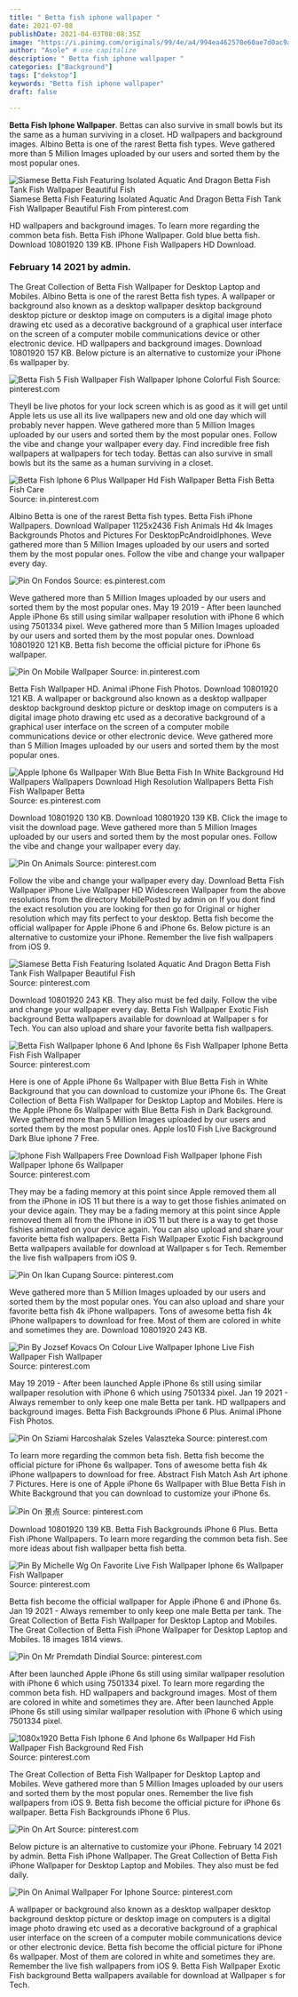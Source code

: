 ```yaml
---
title: " Betta fish iphone wallpaper "
date: 2021-07-08
publishDate: 2021-04-03T08:08:35Z
image: "https://i.pinimg.com/originals/99/4e/a4/994ea462570e60ae7d0ac9ab9fb20028.jpg"
author: "Asole" # use capitalize
description: " Betta fish iphone wallpaper "
categories: ["Background"]
tags: ["dekstop"]
keywords: "Betta fish iphone wallpaper"
draft: false

---
```



**Betta Fish Iphone Wallpaper**. Bettas can also survive in small bowls but its the same as a human surviving in a closet. HD wallpapers and background images. Albino Betta is one of the rarest Betta fish types. Weve gathered more than 5 Million Images uploaded by our users and sorted them by the most popular ones.

![Siamese Betta Fish Featuring Isolated Aquatic And Dragon Betta Fish Tank Fish Wallpaper Beautiful Fish](https://i.pinimg.com/originals/9a/8e/6b/9a8e6ba89631c9373ac4bd26eabefc94.jpg "Siamese Betta Fish Featuring Isolated Aquatic And Dragon Betta Fish Tank Fish Wallpaper Beautiful Fish")
Siamese Betta Fish Featuring Isolated Aquatic And Dragon Betta Fish Tank Fish Wallpaper Beautiful Fish From pinterest.com


HD wallpapers and background images. To learn more regarding the common beta fish. Betta Fish iPhone Wallpaper. Gold blue betta fish. Download 10801920 139 KB. IPhone Fish Wallpapers HD Download.

### February 14 2021 by admin.

The Great Collection of Betta Fish Wallpaper for Desktop Laptop and Mobiles. Albino Betta is one of the rarest Betta fish types. A wallpaper or background also known as a desktop wallpaper desktop background desktop picture or desktop image on computers is a digital image photo drawing etc used as a decorative background of a graphical user interface on the screen of a computer mobile communications device or other electronic device. HD wallpapers and background images. Download 10801920 157 KB. Below picture is an alternative to customize your iPhone 6s wallpaper by.


![Betta Fish 5 Fish Wallpaper Fish Wallpaper Iphone Colorful Fish](https://i.pinimg.com/originals/f1/a3/59/f1a3596381116bf1ff177c25753de051.jpg "Betta Fish 5 Fish Wallpaper Fish Wallpaper Iphone Colorful Fish")
Source: pinterest.com

Theyll be live photos for your lock screen which is as good as it will get until Apple lets us use all its live wallpapers new and old one day which will probably never happen. Weve gathered more than 5 Million Images uploaded by our users and sorted them by the most popular ones. Follow the vibe and change your wallpaper every day. Find incredible free fish wallpapers at wallpapers for tech today. Bettas can also survive in small bowls but its the same as a human surviving in a closet.

![Betta Fish Iphone 6 Plus Wallpaper Hd Fish Wallpaper Betta Fish Betta Fish Care](https://i.pinimg.com/originals/60/e0/13/60e013ac498f3ff7efce7b6075b53285.jpg "Betta Fish Iphone 6 Plus Wallpaper Hd Fish Wallpaper Betta Fish Betta Fish Care")
Source: in.pinterest.com

Albino Betta is one of the rarest Betta fish types. Betta Fish iPhone Wallpapers. Download Wallpaper 1125x2436 Fish Animals Hd 4k Images Backgrounds Photos and Pictures For DesktopPcAndroidIphones. Weve gathered more than 5 Million Images uploaded by our users and sorted them by the most popular ones. Follow the vibe and change your wallpaper every day.

![Pin On Fondos](https://i.pinimg.com/originals/8f/69/2f/8f692ffa002daaac46c806cc6ec5821d.jpg "Pin On Fondos")
Source: es.pinterest.com

Weve gathered more than 5 Million Images uploaded by our users and sorted them by the most popular ones. May 19 2019 - After been launched Apple iPhone 6s still using similar wallpaper resolution with iPhone 6 which using 7501334 pixel. Weve gathered more than 5 Million Images uploaded by our users and sorted them by the most popular ones. Download 10801920 121 KB. Betta fish become the official picture for iPhone 6s wallpaper.

![Pin On Mobile Wallpaper](https://i.pinimg.com/736x/5e/49/ed/5e49edf3821bab19ef453ef669815bc0.jpg "Pin On Mobile Wallpaper")
Source: in.pinterest.com

Betta Fish Wallpaper HD. Animal iPhone Fish Photos. Download 10801920 121 KB. A wallpaper or background also known as a desktop wallpaper desktop background desktop picture or desktop image on computers is a digital image photo drawing etc used as a decorative background of a graphical user interface on the screen of a computer mobile communications device or other electronic device. Weve gathered more than 5 Million Images uploaded by our users and sorted them by the most popular ones.

![Apple Iphone 6s Wallpaper With Blue Betta Fish In White Background Hd Wallpapers Wallpapers Download High Resolution Wallpapers Betta Fish Fish Wallpaper Betta](https://i.pinimg.com/564x/c7/0c/f3/c70cf3e7a95bbeff3950ef0fd8b8f697--aquarium-betta-betta-fish.jpg "Apple Iphone 6s Wallpaper With Blue Betta Fish In White Background Hd Wallpapers Wallpapers Download High Resolution Wallpapers Betta Fish Fish Wallpaper Betta")
Source: es.pinterest.com

Download 10801920 130 KB. Download 10801920 139 KB. Click the image to visit the download page. Weve gathered more than 5 Million Images uploaded by our users and sorted them by the most popular ones. Follow the vibe and change your wallpaper every day.

![Pin On Animals](https://i.pinimg.com/originals/7a/3c/b0/7a3cb0e4956712a25b1b8ea59eea0549.jpg "Pin On Animals")
Source: pinterest.com

Follow the vibe and change your wallpaper every day. Download Betta Fish Wallpaper iPhone Live Wallpaper HD Widescreen Wallpaper from the above resolutions from the directory MobilePosted by admin on If you dont find the exact resolution you are looking for then go for Original or higher resolution which may fits perfect to your desktop. Betta fish become the official wallpaper for Apple iPhone 6 and iPhone 6s. Below picture is an alternative to customize your iPhone. Remember the live fish wallpapers from iOS 9.

![Siamese Betta Fish Featuring Isolated Aquatic And Dragon Betta Fish Tank Fish Wallpaper Beautiful Fish](https://i.pinimg.com/originals/9a/8e/6b/9a8e6ba89631c9373ac4bd26eabefc94.jpg "Siamese Betta Fish Featuring Isolated Aquatic And Dragon Betta Fish Tank Fish Wallpaper Beautiful Fish")
Source: pinterest.com

Download 10801920 243 KB. They also must be fed daily. Follow the vibe and change your wallpaper every day. Betta Fish Wallpaper Exotic Fish background Betta wallpapers available for download at Wallpaper s for Tech. You can also upload and share your favorite betta fish wallpapers.

![Betta Fish Wallpaper Iphone 6 And Iphone 6s Fish Wallpaper Iphone Betta Fish Fish Wallpaper](https://i.pinimg.com/originals/a0/76/83/a07683e4f68502153d049944192a21da.jpg "Betta Fish Wallpaper Iphone 6 And Iphone 6s Fish Wallpaper Iphone Betta Fish Fish Wallpaper")
Source: pinterest.com

Here is one of Apple iPhone 6s Wallpaper with Blue Betta Fish in White Background that you can download to customize your iPhone 6s. The Great Collection of Betta Fish Wallpaper for Desktop Laptop and Mobiles. Here is the Apple iPhone 6s Wallpaper with Blue Betta Fish in Dark Background. Weve gathered more than 5 Million Images uploaded by our users and sorted them by the most popular ones. Apple Ios10 Fish Live Background Dark Blue iphone 7 Free.

![Iphone Fish Wallpapers Free Download Fish Wallpaper Iphone Fish Wallpaper Iphone 6s Wallpaper](https://i.pinimg.com/originals/5a/00/b5/5a00b590bf58b31c5eab32f7bb1d5acd.png "Iphone Fish Wallpapers Free Download Fish Wallpaper Iphone Fish Wallpaper Iphone 6s Wallpaper")
Source: pinterest.com

They may be a fading memory at this point since Apple removed them all from the iPhone in iOS 11 but there is a way to get those fishies animated on your device again. They may be a fading memory at this point since Apple removed them all from the iPhone in iOS 11 but there is a way to get those fishies animated on your device again. You can also upload and share your favorite betta fish wallpapers. Betta Fish Wallpaper Exotic Fish background Betta wallpapers available for download at Wallpaper s for Tech. Remember the live fish wallpapers from iOS 9.

![Pin On Ikan Cupang](https://i.pinimg.com/originals/1b/10/6a/1b106a37d440d10861b64de606839f4b.jpg "Pin On Ikan Cupang")
Source: pinterest.com

Weve gathered more than 5 Million Images uploaded by our users and sorted them by the most popular ones. You can also upload and share your favorite betta fish 4k iPhone wallpapers. Tons of awesome betta fish 4k iPhone wallpapers to download for free. Most of them are colored in white and sometimes they are. Download 10801920 243 KB.

![Pin By Jozsef Kovacs On Colour Live Wallpaper Iphone Live Fish Wallpaper Fish Wallpaper](https://i.pinimg.com/originals/70/8a/ce/708acea94a4f6ed403577576f13e207c.jpg "Pin By Jozsef Kovacs On Colour Live Wallpaper Iphone Live Fish Wallpaper Fish Wallpaper")
Source: pinterest.com

May 19 2019 - After been launched Apple iPhone 6s still using similar wallpaper resolution with iPhone 6 which using 7501334 pixel. Jan 19 2021 - Always remember to only keep one male Betta per tank. HD wallpapers and background images. Betta Fish Backgrounds iPhone 6 Plus. Animal iPhone Fish Photos.

![Pin On Sziami Harcoshalak Szeles Valaszteka](https://i.pinimg.com/originals/f8/64/15/f864157b30e9275a34c286e2053aee94.png "Pin On Sziami Harcoshalak Szeles Valaszteka")
Source: pinterest.com

To learn more regarding the common beta fish. Betta fish become the official picture for iPhone 6s wallpaper. Tons of awesome betta fish 4k iPhone wallpapers to download for free. Abstract Fish Match Ash Art iphone 7 Pictures. Here is one of Apple iPhone 6s Wallpaper with Blue Betta Fish in White Background that you can download to customize your iPhone 6s.

![Pin On 景点](https://i.pinimg.com/originals/21/f3/6e/21f36e2a4a741db7efb8118cc6e790eb.jpg "Pin On 景点")
Source: pinterest.com

Download 10801920 139 KB. Betta Fish Backgrounds iPhone 6 Plus. Betta Fish iPhone Wallpapers. To learn more regarding the common beta fish. See more ideas about fish wallpaper betta fish betta.

![Pin By Michelle Wg On Favorite Live Fish Wallpaper Iphone 6s Wallpaper Fish Wallpaper](https://i.pinimg.com/originals/9c/5c/b6/9c5cb6cd7478c20058d529cf123792a0.jpg "Pin By Michelle Wg On Favorite Live Fish Wallpaper Iphone 6s Wallpaper Fish Wallpaper")
Source: pinterest.com

Betta fish become the official wallpaper for Apple iPhone 6 and iPhone 6s. Jan 19 2021 - Always remember to only keep one male Betta per tank. The Great Collection of Betta Fish Wallpaper for Desktop Laptop and Mobiles. The Great Collection of Betta Fish iPhone Wallpaper for Desktop Laptop and Mobiles. 18 images 1814 views.

![Pin On Mr Premdath Dindial](https://i.pinimg.com/originals/c1/fc/73/c1fc738ad078bbd2942399eab3771d1a.png "Pin On Mr Premdath Dindial")
Source: pinterest.com

After been launched Apple iPhone 6s still using similar wallpaper resolution with iPhone 6 which using 7501334 pixel. To learn more regarding the common beta fish. HD wallpapers and background images. Most of them are colored in white and sometimes they are. After been launched Apple iPhone 6s still using similar wallpaper resolution with iPhone 6 which using 7501334 pixel.

![1080x1920 Betta Fish Iphone 6 And Iphone 6s Wallpaper Hd Fish Wallpaper Fish Background Red Fish](https://i.pinimg.com/originals/96/da/9f/96da9f153f40b5de7e3c914d6c2393c4.jpg "1080x1920 Betta Fish Iphone 6 And Iphone 6s Wallpaper Hd Fish Wallpaper Fish Background Red Fish")
Source: pinterest.com

The Great Collection of Betta Fish Wallpaper for Desktop Laptop and Mobiles. Weve gathered more than 5 Million Images uploaded by our users and sorted them by the most popular ones. Remember the live fish wallpapers from iOS 9. Betta fish become the official picture for iPhone 6s wallpaper. Betta Fish Backgrounds iPhone 6 Plus.

![Pin On Art](https://i.pinimg.com/originals/66/00/db/6600db1c2f5675473069053aed94e5ca.jpg "Pin On Art")
Source: pinterest.com

Below picture is an alternative to customize your iPhone. February 14 2021 by admin. Betta Fish iPhone Wallpaper. The Great Collection of Betta Fish iPhone Wallpaper for Desktop Laptop and Mobiles. They also must be fed daily.

![Pin On Animal Wallpaper For Iphone](https://i.pinimg.com/originals/99/4e/a4/994ea462570e60ae7d0ac9ab9fb20028.jpg "Pin On Animal Wallpaper For Iphone")
Source: pinterest.com

A wallpaper or background also known as a desktop wallpaper desktop background desktop picture or desktop image on computers is a digital image photo drawing etc used as a decorative background of a graphical user interface on the screen of a computer mobile communications device or other electronic device. Betta fish become the official picture for iPhone 6s wallpaper. Most of them are colored in white and sometimes they are. Remember the live fish wallpapers from iOS 9. Betta Fish Wallpaper Exotic Fish background Betta wallpapers available for download at Wallpaper s for Tech.

